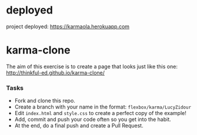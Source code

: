 # deployed

project deployed: https://karmaola.herokuapp.com

# karma-clone

The aim of this exercise is to create a page that looks just like this one: http://thinkful-ed.github.io/karma-clone/

### Tasks

- Fork and clone this repo.
- Create a branch with your name in the format: `flexbox/karma/LucyZidour`
- Edit `index.html` and `style.css` to create a perfect copy of the example!
- Add, commit and push your code often so you get into the habit.
- At the end, do a final push and create a Pull Request.
